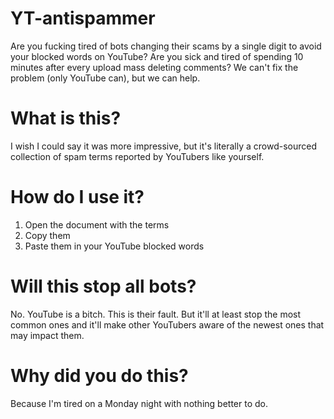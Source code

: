 # YT-antispammer
Are you fucking tired of bots changing their scams by a single digit to avoid your blocked words on YouTube? Are you sick and tired of spending 10 minutes after every upload mass deleting comments? We can't fix the problem (only YouTube can), but we can help.

# What is this?
I wish I could say it was more impressive, but it's literally a crowd-sourced collection of spam terms reported by YouTubers like yourself.

# How do I use it?
1. Open the document with the terms
2. Copy them
3. Paste them in your YouTube blocked words

# Will this stop all bots?
No. YouTube is a bitch. This is their fault. But it'll at least stop the most common ones and it'll make other YouTubers aware of the newest ones that may impact them.

# Why did you do this?
Because I'm tired on a Monday night with nothing better to do.
